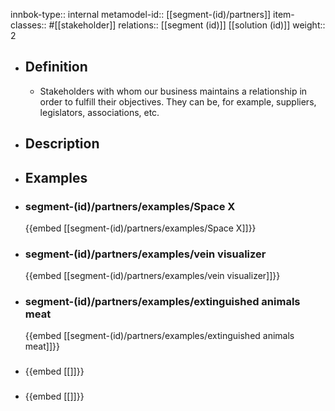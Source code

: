 innbok-type:: internal
metamodel-id:: [[segment-(id)/partners]]
item-classes:: #[[stakeholder]]
relations:: [[segment (id)]] [[solution (id)]]
weight:: 2

- ## Definition
  - Stakeholders with whom our business maintains a relationship in order to fulfill their objectives. They can be, for example, suppliers, legislators, associations, etc.
- ## Description
- ## Examples
- ### segment-(id)/partners/examples/Space X
  {{embed [[segment-(id)/partners/examples/Space X]]}}
- ### segment-(id)/partners/examples/vein visualizer
  {{embed [[segment-(id)/partners/examples/vein visualizer]]}}
- ### segment-(id)/partners/examples/extinguished animals meat
  {{embed [[segment-(id)/partners/examples/extinguished animals meat]]}}
- ### 
  {{embed [[]]}}
- ### 
  {{embed [[]]}}


